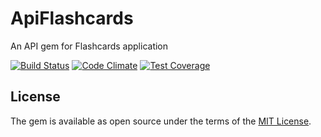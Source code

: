 # ApiFlashcards
An API gem for Flashcards application

[![Build Status](https://travis-ci.org/annikoff/api_flashcards.svg?branch=master)](https://travis-ci.org/annikoff/api_flashcards)
[![Code Climate](https://codeclimate.com/github/annikoff/api_flashcards/badges/gpa.svg)](https://codeclimate.com/github/annikoff/api_flashcards)
[![Test Coverage](https://codeclimate.com/github/annikoff/api_flashcards/badges/coverage.svg)](https://codeclimate.com/github/annikoff/api_flashcards/coverage)

## License
The gem is available as open source under the terms of the [MIT License](http://opensource.org/licenses/MIT).

